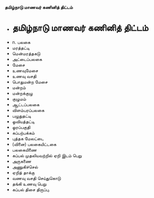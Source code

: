 **தமிழ்நாடு மாணவர் கணினித் திட்டம்**
- # தமிழ்நாடு மாணவர் கணினித் திட்டம்
- n. பலகை
- மரத்தட்டி
- மென்மரத்தகடு
- அட்டைப்பலகை
- மேசை
- உணவுமேசை
- உணவு வசதி
- பொதுமன்ற மேசை
- மன்றம்
- மன்றக்குழு
- குழுமம்
- ஆட்டப்பலகை
- விளம்பரப்பலகை
- பழுதுதட்டி
- ஓவியத்தட்டி
- ஓரப்பகுதி
- கப்பற்பக்கம்
- புத்தக மேலட்டை
- (வினை) பலகையிட்டகை
- பலகையிணை
- கப்பல் முதலியவற்றில் ஏறி இடம் பெறு
- அருகணை
- அணுகிச்செல்
- ஏறித் தாக்கு
- வணவு வசதி செய்துகொடு
- தங்கி உணவு பெறு
- கப்பல் திசை திருப்பு.

